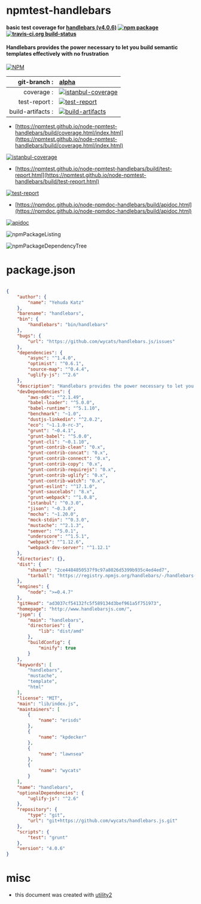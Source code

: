 # npmtest-handlebars

#### basic test coverage for  [handlebars (v4.0.6)](http://www.handlebarsjs.com/)  [![npm package](https://img.shields.io/npm/v/npmtest-handlebars.svg?style=flat-square)](https://www.npmjs.org/package/npmtest-handlebars) [![travis-ci.org build-status](https://api.travis-ci.org/npmtest/node-npmtest-handlebars.svg)](https://travis-ci.org/npmtest/node-npmtest-handlebars)

#### Handlebars provides the power necessary to let you build semantic templates effectively with no frustration

[![NPM](https://nodei.co/npm/handlebars.png?downloads=true&downloadRank=true&stars=true)](https://www.npmjs.com/package/handlebars)

| git-branch : | [alpha](https://github.com/npmtest/node-npmtest-handlebars/tree/alpha)|
|--:|:--|
| coverage : | [![istanbul-coverage](https://npmtest.github.io/node-npmtest-handlebars/build/coverage.badge.svg)](https://npmtest.github.io/node-npmtest-handlebars/build/coverage.html/index.html)|
| test-report : | [![test-report](https://npmtest.github.io/node-npmtest-handlebars/build/test-report.badge.svg)](https://npmtest.github.io/node-npmtest-handlebars/build/test-report.html)|
| build-artifacts : | [![build-artifacts](https://npmtest.github.io/node-npmtest-handlebars/glyphicons_144_folder_open.png)](https://github.com/npmtest/node-npmtest-handlebars/tree/gh-pages/build)|

- [https://npmtest.github.io/node-npmtest-handlebars/build/coverage.html/index.html](https://npmtest.github.io/node-npmtest-handlebars/build/coverage.html/index.html)

[![istanbul-coverage](https://npmtest.github.io/node-npmtest-handlebars/build/screenCapture.buildCi.browser.%252Ftmp%252Fbuild%252Fcoverage.lib.html.png)](https://npmtest.github.io/node-npmtest-handlebars/build/coverage.html/index.html)

- [https://npmtest.github.io/node-npmtest-handlebars/build/test-report.html](https://npmtest.github.io/node-npmtest-handlebars/build/test-report.html)

[![test-report](https://npmtest.github.io/node-npmtest-handlebars/build/screenCapture.buildCi.browser.%252Ftmp%252Fbuild%252Ftest-report.html.png)](https://npmtest.github.io/node-npmtest-handlebars/build/test-report.html)

- [https://npmdoc.github.io/node-npmdoc-handlebars/build/apidoc.html](https://npmdoc.github.io/node-npmdoc-handlebars/build/apidoc.html)

[![apidoc](https://npmdoc.github.io/node-npmdoc-handlebars/build/screenCapture.buildCi.browser.%252Ftmp%252Fbuild%252Fapidoc.html.png)](https://npmdoc.github.io/node-npmdoc-handlebars/build/apidoc.html)

![npmPackageListing](https://npmtest.github.io/node-npmtest-handlebars/build/screenCapture.npmPackageListing.svg)

![npmPackageDependencyTree](https://npmtest.github.io/node-npmtest-handlebars/build/screenCapture.npmPackageDependencyTree.svg)



# package.json

```json

{
    "author": {
        "name": "Yehuda Katz"
    },
    "barename": "handlebars",
    "bin": {
        "handlebars": "bin/handlebars"
    },
    "bugs": {
        "url": "https://github.com/wycats/handlebars.js/issues"
    },
    "dependencies": {
        "async": "^1.4.0",
        "optimist": "^0.6.1",
        "source-map": "^0.4.4",
        "uglify-js": "^2.6"
    },
    "description": "Handlebars provides the power necessary to let you build semantic templates effectively with no frustration",
    "devDependencies": {
        "aws-sdk": "^2.1.49",
        "babel-loader": "^5.0.0",
        "babel-runtime": "^5.1.10",
        "benchmark": "~1.0",
        "dustjs-linkedin": "^2.0.2",
        "eco": "~1.1.0-rc-3",
        "grunt": "~0.4.1",
        "grunt-babel": "^5.0.0",
        "grunt-cli": "~0.1.10",
        "grunt-contrib-clean": "0.x",
        "grunt-contrib-concat": "0.x",
        "grunt-contrib-connect": "0.x",
        "grunt-contrib-copy": "0.x",
        "grunt-contrib-requirejs": "0.x",
        "grunt-contrib-uglify": "0.x",
        "grunt-contrib-watch": "0.x",
        "grunt-eslint": "^17.1.0",
        "grunt-saucelabs": "8.x",
        "grunt-webpack": "^1.0.8",
        "istanbul": "^0.3.0",
        "jison": "~0.3.0",
        "mocha": "~1.20.0",
        "mock-stdin": "^0.3.0",
        "mustache": "^2.1.3",
        "semver": "^5.0.1",
        "underscore": "^1.5.1",
        "webpack": "^1.12.6",
        "webpack-dev-server": "^1.12.1"
    },
    "directories": {},
    "dist": {
        "shasum": "2ce4484850537f9c97a8026d5399b935c4ed4ed7",
        "tarball": "https://registry.npmjs.org/handlebars/-/handlebars-4.0.6.tgz"
    },
    "engines": {
        "node": ">=0.4.7"
    },
    "gitHead": "ad3037cf54132fc5f589134d3bef961a5f751973",
    "homepage": "http://www.handlebarsjs.com/",
    "jspm": {
        "main": "handlebars",
        "directories": {
            "lib": "dist/amd"
        },
        "buildConfig": {
            "minify": true
        }
    },
    "keywords": [
        "handlebars",
        "mustache",
        "template",
        "html"
    ],
    "license": "MIT",
    "main": "lib/index.js",
    "maintainers": [
        {
            "name": "erisds"
        },
        {
            "name": "kpdecker"
        },
        {
            "name": "lawnsea"
        },
        {
            "name": "wycats"
        }
    ],
    "name": "handlebars",
    "optionalDependencies": {
        "uglify-js": "^2.6"
    },
    "repository": {
        "type": "git",
        "url": "git+https://github.com/wycats/handlebars.js.git"
    },
    "scripts": {
        "test": "grunt"
    },
    "version": "4.0.6"
}
```



# misc
- this document was created with [utility2](https://github.com/kaizhu256/node-utility2)
